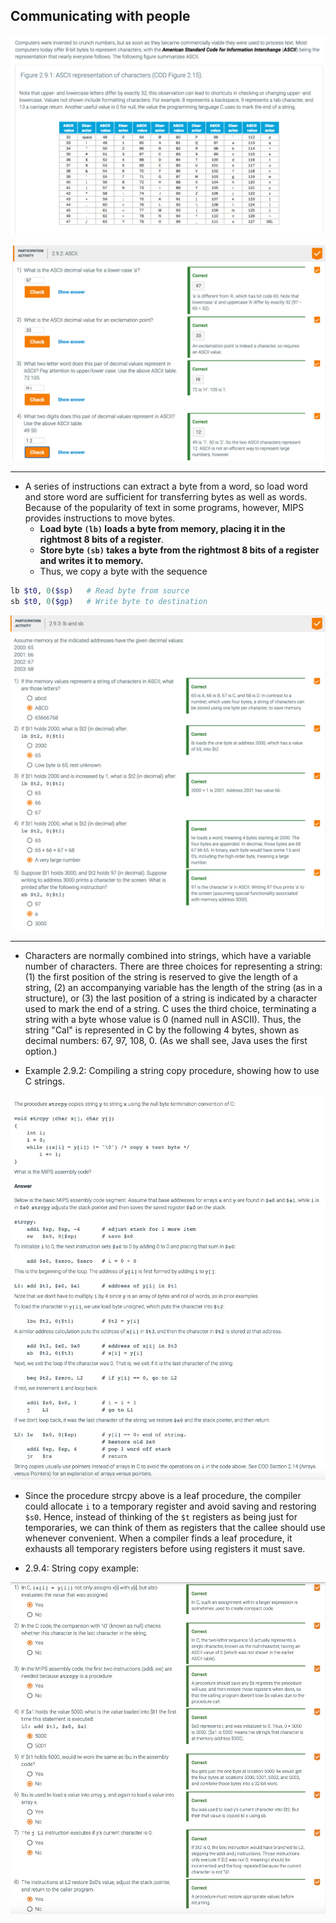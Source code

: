 ## Communicating with people

![](img/2020-09-20-22-52-36.png)

![](img/2020-09-20-23-02-05.png)

---

- A series of instructions can extract a byte from a word, so load word and store word are 
  sufficient for transferring bytes as well as words. Because of the popularity of text in some 
  programs, however, MIPS provides instructions to move bytes. 
  - **Load byte `(lb)` loads a byte from memory, placing it in the rightmost 8 bits of a register**.
  - **Store byte `(sb)` takes a byte from the rightmost 8 bits of a register and writes it to memory.** 
  - Thus, we copy a byte with the sequence


```ruby
lb $t0, 0($sp)   # Read byte from source
sb $t0, 0($gp)   # Write byte to destination
```

![](img/2020-09-21-07-40-04.png)

---

- Characters are normally combined into strings, which have a variable number of characters. There 
  are three choices for representing a string: (1) the first position of the string is reserved to 
  give the length of a string, (2) an accompanying variable has the length of the string (as in a 
  structure), or (3) the last position of a string is indicated by a character used to mark the end 
  of a string. C uses the third choice, terminating a string with a byte whose value is 0 (named 
  null in ASCII). Thus, the string "Cal" is represented in C by the following 4 bytes, shown as 
  decimal numbers: 67, 97, 108, 0. (As we shall see, Java uses the first option.)

- Example 2.9.2: Compiling a string copy procedure, showing how to use C strings.

![](img/2020-09-21-07-47-10.png)

- Since the procedure strcpy above is a leaf procedure, the compiler could allocate `i` to a 
  temporary register and avoid saving and restoring `$s0`. Hence, instead of thinking of the `$t` 
  registers as being just for temporaries, we can think of them as registers that the callee should 
  use whenever convenient. When a compiler finds a leaf procedure, it exhausts all temporary 
  registers before using registers it must save.

- 2.9.4: String copy example:

![](img/2020-09-21-09-25-21.png)



